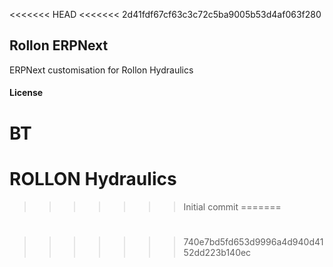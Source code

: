 <<<<<<< HEAD
<<<<<<< 2d41fdf67cf63c3c72c5ba9005b53d4af063f280
## Rollon ERPNext

ERPNext customisation for Rollon Hydraulics

#### License

BT
=======
# ROLLON Hydraulics
>>>>>>> Initial commit
=======
# 
>>>>>>> 740e7bd5fd653d9996a4d940d4152dd223b140ec
